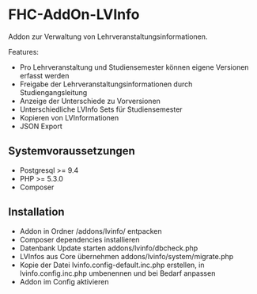 # FHC-AddOn-LVInfo

Addon zur Verwaltung von Lehrveranstaltungsinformationen.

Features:

  * Pro Lehrveranstaltung und Studiensemester können eigene Versionen erfasst werden
  * Freigabe der Lehrveranstaltungsinformationen durch Studiengangsleitung
  * Anzeige der Unterschiede zu Vorversionen
  * Unterschiedliche LVInfo Sets für Studiensemester
  * Kopieren von LVInformationen
  * JSON Export

## Systemvoraussetzungen

  * Postgresql >= 9.4
  * PHP >= 5.3.0
  * Composer

## Installation

  * Addon in Ordner /addons/lvinfo/ entpacken
  * Composer dependencies installieren
  * Datenbank Update starten addons/lvinfo/dbcheck.php
  * LVInfos aus Core übernehmen addons/lvinfo/system/migrate.php
  * Kopie der Datei lvinfo.config-default.inc.php erstellen, in lvinfo.config.inc.php umbenennen und bei Bedarf anpassen
  * Addon im Config aktivieren
